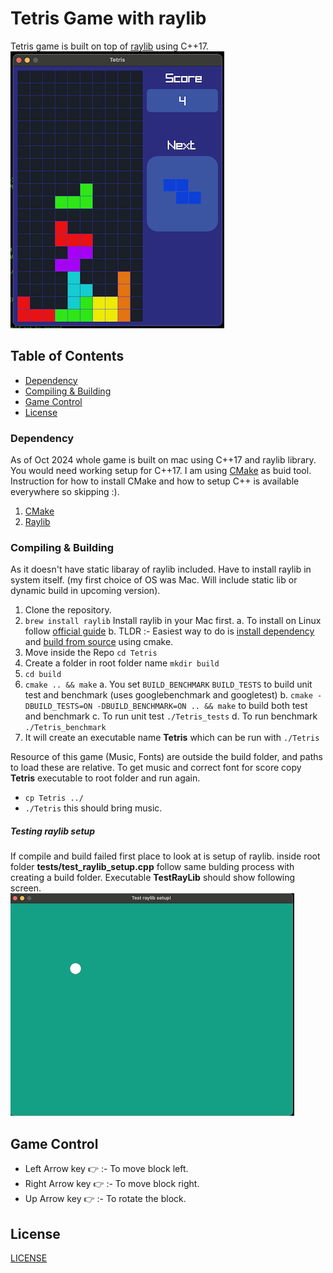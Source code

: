 # Tetris Game with raylib

Tetris game is built on top of [raylib](https://www.raylib.com/index.html) using C++17.</br>
![Tetris](/screenshots/screenshot_1.png)

## Table of Contents

- [Dependency](#Dependency)
- [Compiling & Building](#Compiling)
- [Game Control](#Game)
- [License](#license)

### Dependency

As of Oct 2024 whole game is built on mac using C++17 and raylib library. You would need working setup for C++17. I am using [CMake](https://cmake.org/) as buid tool. Instruction for how to install CMake and how to setup C++ is available everywhere so skipping :).

1. [CMake](https://cmake.org/)
2. [Raylib](https://www.raylib.com/index.html)

### Compiling & Building

As it doesn't have static libaray of raylib included. Have to install raylib in system itself. (my first choice of OS was Mac. Will include static lib or dynamic build in upcoming version).

1. Clone the repository.
2. `brew install raylib` Install raylib in your Mac first.
   a. To install on Linux follow [official guide](https://github.com/raysan5/raylib/wiki/Working-on-GNU-Linux)
   b. TLDR :- Easiest way to do is [install dependency](https://github.com/raysan5/raylib/wiki/Working-on-GNU-Linux#ubuntu) and [build from source](https://github.com/raysan5/raylib/wiki/Working-on-GNU-Linux#build-raylib-using-cmake) using cmake.
3. Move inside the Repo `cd Tetris`
4. Create a folder in root folder name `mkdir build`
5. `cd build`
6. `cmake .. && make`
   a. You set `BUILD_BENCHMARK` `BUILD_TESTS` to build unit test and benchmark (uses googlebenchmark and googletest)
   b. `cmake -DBUILD_TESTS=ON -DBUILD_BENCHMARK=ON .. && make` to build both test and benchmark
   c. To run unit test `./Tetris_tests`
   d. To run benchmark `./Tetris_benchmark`
7. It will create an executable name <b>Tetris</b> which can be run with `./Tetris`

Resource of this game (Music, Fonts) are outside the build folder, and paths to load these are relative. To get music and correct font for score copy <b>Tetris</b> executable to root folder and run again.

- `cp Tetris ../`
- `./Tetris` this should bring music.

##### Testing raylib setup

If compile and build failed first place to look at is setup of raylib.
inside root folder <b>tests/test_raylib_setup.cpp</b> follow same bulding process with creating a build folder. Executable <b>TestRayLib</b> should show following screen.
![TestRayLib](/screenshots/screenshot_2.png)

## Game Control

- Left Arrow key :point_right: :- To move block left.
- Right Arrow key :point_right: :- To move block right.
- Up Arrow key :point_right: :- To rotate the block.

## License

[LICENSE](https://github.com/xpd54/Tetris/blob/main/LICENSE)
